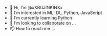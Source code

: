 - 👋 Hi, I’m @xXBUJINKINXx
- 👀 I’m interested in ML, DL, Python, JavaScript
- 🌱 I’m currently learning Python
- 💞️ I’m looking to collaborate on ...
- 📫 How to reach me ...

<!---
xXBUJINKINXx/xXBUJINKINXx is a ✨ special ✨ repository because its `README.md` (this file) appears on your GitHub profile.
You can click the Preview link to take a look at your changes.
--->
